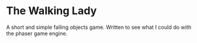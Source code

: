 # The Walking Lady
A short and simple falling objects game. Written to see what I could do with the phaser game engine.
